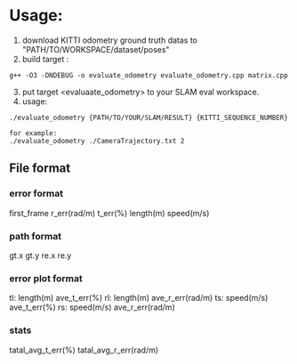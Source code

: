Usage:
=================

1. download KITTI odometry ground truth datas to "PATH/TO/WORKSPACE/dataset/poses"
2. build target :
```
g++ -O3 -DNDEBUG -o evaluate_odometry evaluate_odometry.cpp matrix.cpp
```
3. put target <evaluaate_odometry> to your SLAM eval workspace.
4. usage:
```
./evaluate_odometry {PATH/TO/YOUR/SLAM/RESULT} {KITTI_SEQUENCE_NUMBER}

for example:
./evaluate_odometry ./CameraTrajectory.txt 2
```

## File format
### error format
first_frame r_err(rad/m) t_err(%) length(m) speed(m/s)

### path format
gt.x gt.y re.x re.y

### error plot format
tl: length(m) ave_t_err(%)
rl: length(m) ave_r_err(rad/m)
ts: speed(m/s) ave_t_err(%)
rs: speed(m/s) ave_r_err(rad/m)

### stats
tatal_avg_t_err(%) tatal_avg_r_err(rad/m)


